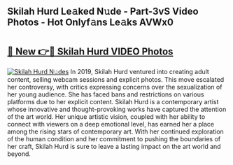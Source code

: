 ## Skilah Hurd Le𝚊ked N𝚞de - Part-3vS Video Photos - Hot Onlyf𝚊ns Le𝚊ks AVWx0

# <h2><a href="http://ab4196.deff.icu/?id=Skilah+Hurd">🔗 New 👉🔴 Skilah Hurd VIDEO Photos</a></h2>

[![Skilah Hurd N𝚞des](https://i.imgur.com/rIISA9y.gif)](http://ab4196.deff.icu/?id=Skilah+Hurd)
In 2019, Skilah Hurd ventured into creating adult content, selling webcam sessions and explicit photos. This move escalated her controversy, with critics expressing concerns over the sexualization of her young audience. She has faced bans and restrictions on various platforms due to her explicit content. Skilah Hurd is a contemporary artist whose innovative and thought-provoking works have captured the attention of the art world. Her unique artistic vision, coupled with her ability to connect with viewers on a deep emotional level, has earned her a place among the rising stars of contemporary art. With her continued exploration of the human condition and her commitment to pushing the boundaries of her craft, Skilah Hurd is sure to leave a lasting impact on the art world and beyond.
